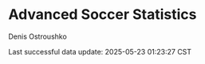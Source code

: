 # Advanced Soccer Statistics
Denis Ostroushko

<!-- gfm -->

Last successful data update: 2025-05-23 01:23:27 CST
